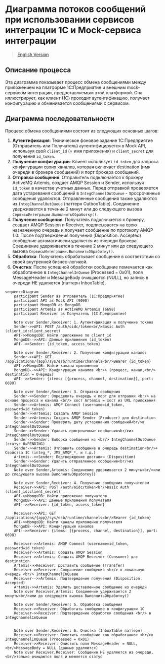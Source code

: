 # Диаграмма потоков сообщений при использовании сервисов интеграции 1С и Mock-сервиса интеграции
> [English Version](MessageFlowDiagram_EN.md)

## Описание процесса

Эта диаграмма показывает процесс обмена сообщениями между приложением на платформе 1С:Предприятие и внешним mock-сервисом интеграции, предоставляемым этой платформой. Она иллюстрирует, как клиент (1С) проходит аутентификацию, получает конфигурацию и обменивается сообщениями с сервисом.


## Диаграмма последовательности

Процесс обмена сообщениями состоит из следующих основных шагов:

1.  **Аутентификация**: Техническое фоновое задание 1С:Предприятие (Отправитель или Получатель) аутентифицируется в Mock API, используя свой `client_id` (= имя приложения) и `client_secret`  для получения `id_token`.
2.  **Получение конфигурации**: Клиент использует `id_token` для запроса конфигурации своих каналов, которая включает destination (имя очереди в брокере сообщений) и порт брокера сообщений.
3.  **Отправка сообщения**: Отправитель подключается к брокеру ActiveMQ Artemis, создает AMQP Session и Sender, используя `id_token` в качестве учетных данных. Перед отправкой проверяется дата устаревания сообщений в `IntegChannelOutQueue` - просроченные сообщения удаляются. Отправленные сообщения также удаляются из `IntegChannelOutQueue` (паттерн OutboxTable). Соединение удерживается в течение 2 минут или до следующего вызова `СервисыИнтеграции.ВыполнитьОбработку()`.
4.  **Получение сообщения**: Получатель подключается к брокеру, создает AMQP Session и Receiver, подписывается на свою назначенную очередь и получает сообщение по протоколу AMQP 1.0. После подтверждения получения (Disposition: Accepted) сообщение автоматически удаляется из очереди брокера. Соединение удерживается в течение 2 минут или до следующего вызова `СервисыИнтеграции.ВыполнитьОбработку()`.
5.  **Обработка**: Получатель обрабатывает сообщение в соответствии со своей внутренней бизнес-логикой.
6.  **Очистка**: После успешной обработки сообщение помечается как обработанное в `IntegChannelInQueue` (Processed = 0x01), поля MessageHeader и MessageBody очищаются (NULL), но запись в очереди НЕ удаляется (паттерн InboxTable).

```mermaid
sequenceDiagram
    participant Sender as Отправитель (1С:Предприятие)
    participant API as Mock API (9090)
    participant MongoDB as MongoDB
    participant Artemis as ActiveMQ Artemis (6698)
    participant Receiver as Получатель (1С:Предприятие)

    Note over Sender,Receiver: 1. Аутентификация и получение токена
    Sender->>API: POST /auth/oidc/token<br/>Basic Auth (client_id:client_secret)
    API->>MongoDB: Найти приложение по client_id
    MongoDB-->>API: Данные приложения (id_token)
    API-->>Sender: {id_token, access_token}

    Note over Sender,Receiver: 2. Получение конфигурации каналов
    Sender->>API: GET /applications/{app}/sys/esb/runtime/channels<br/>Bearer {id_token}
    API->>MongoDB: Найти каналы приложения
    MongoDB-->>API: Конфигурация каналов <br/> (процесс, канал,<br/> destination = Очередь)
    API-->>Sender: {items: [{process, channel, destination}], port: 6698}

    Note over Sender,Receiver: 3. Отправка сообщения
    Sender->>Sender: Определить очередь и порт для отправки <br/> на основе процесса и канала <br/> хост Artemis = хост из URL приложения
    Sender->>Artemis: AMQP Connect (username=id_token, password=id_token)
    Sender->>Artemis: Создать AMQP Session
    Sender->>Artemis: Создать AMQP Sender (Producer) для destination
    Sender->>Sender: Проверить дату устаревания сообщений<br/>в IntegChannelOutQueue
    Sender->>Sender: Удалить просроченные сообщения<br/>из IntegChannelOutQueue
    Sender->>Sender: Выборка сообщения из <br/> IntegChannelOutQueue (статус 0=PENDING)
    Sender->>Artemis: Отправить сообщение в очередь destination<br/>+ Свойства 1С (integ_*, JMS_AMQP_*, и т.д.)
    Artemis-->>Sender: Подтверждение доставки (Disposition)
    Sender->>Sender: Удалить отправленное сообщение<br/>из IntegChannelOutQueue
    Note over Sender,Artemis: Соединение удерживается 2 минуты<br/>или до следующего вызова ВыполнитьОбработку()

    Note over Sender,Receiver: 4. Получение сообщения получателем
    Receiver->>API: POST /auth/oidc/token<br/>Basic Auth (client_id:client_secret)
    API->>MongoDB: Найти приложение получателя
    MongoDB-->>API: Данные приложения получателя
    API-->>Receiver: {id_token, access_token}

    Receiver->>API: GET /applications/{app}/sys/esb/runtime/channels<br/>Bearer {id_token}
    API->>MongoDB: Найти каналы приложения получателя
    MongoDB-->>API: Конфигурация каналов
    API-->>Receiver: {items: [{process, channel, destination}], port: 6698}

    Receiver->>Artemis: AMQP Connect (username=id_token, password=id_token)
    Receiver->>Artemis: Создать AMQP Session
    Receiver->>Artemis: Создать AMQP Receiver (Consumer) для destination
    Artemis->>Receiver: Доставить сообщение (Transfer)
    Receiver->>Receiver: Сохранение сообщения <br/> в локальную очередь <br/> IntegChannelInQueue
    Receiver-->>Artemis: Подтверждение получения (Disposition: Accepted)
    Artemis->>Artemis: Удалить доставленное сообщение из очереди
    Note over Receiver,Artemis: Соединение удерживается 2 минуты<br/>или до следующего вызова ВыполнитьОбработку()

    Note over Sender,Receiver: 5. Обработка сообщения
    Receiver->>Receiver: Обработать сообщение в конфигурации 1С
    Receiver->>Receiver: Подтверждение обработки сообщения <br/> в IntegChannelInQueue
    

    Note over Sender,Receiver: 6. Очистка (InboxTable паттерн)
    Receiver->>Receiver: Пометить сообщение как обработанное <br/>в IntegChannelInQueue (Processed = 0x01)
    Receiver->>Receiver: Очистить поля MessageHeader = NULL,<br/>MessageBody = NULL (данные удаляются)
    Note over Receiver,Receiver: Сообщение НЕ удаляется из очереди,<br/>только очищаются поля и меняется статус

```

